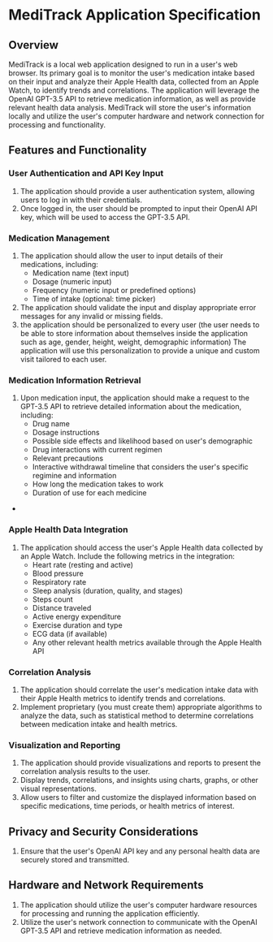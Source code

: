 # MediTrack Application Specification

## Overview
MediTrack is a local web application designed to run in a user's web browser. Its primary goal is to monitor the user's medication intake based on their input and analyze their Apple Health data, collected from an Apple Watch, to identify trends and correlations. The application will leverage the OpenAI GPT-3.5 API to retrieve medication information, as well as provide relevant health data analysis. MediTrack will store the user's information locally and utilize the user's computer hardware and network connection for processing and functionality.

## Features and Functionality

### User Authentication and API Key Input
1. The application should provide a user authentication system, allowing users to log in with their credentials.
2. Once logged in, the user should be prompted to input their OpenAI API key, which will be used to access the GPT-3.5 API.

### Medication Management
1. The application should allow the user to input details of their medications, including:
   - Medication name (text input)
   - Dosage (numeric input)
   - Frequency (numeric input or predefined options)
   - Time of intake (optional: time picker)
2. The application should validate the input and display appropriate error messages for any invalid or missing fields.
3. the application should be personalized to every user (the user needs to be able to store information about themselves inside the application such as age, gender, height, weight, demographic information)  The application will use this personalization to provide a unique and custom visit tailored to each user.

### Medication Information Retrieval
1. Upon medication input, the application should make a request to the GPT-3.5 API to retrieve detailed information about the medication, including:
   - Drug name
   - Dosage instructions
   - Possible side effects and likelihood based on user's demographic
   - Drug interactions with current regimen
   - Relevant precautions
   - Interactive withdrawal timeline that considers the user's specific regimine and information
   - How long the medication takes to work
   - Duration of use for each medicine
- 

### Apple Health Data Integration
1. The application should access the user's Apple Health data collected by an Apple Watch. Include the following metrics in the integration:
   - Heart rate (resting and active)
   - Blood pressure
   - Respiratory rate
   - Sleep analysis (duration, quality, and stages)
   - Steps count
   - Distance traveled
   - Active energy expenditure
   - Exercise duration and type
   - ECG data (if available)
   - Any other relevant health metrics available through the Apple Health API

### Correlation Analysis
1. The application should correlate the user's medication intake data with their Apple Health metrics to identify trends and correlations.
2. Implement proprietary (you must create them) appropriate algorithms to analyze the data, such as statistical method to determine correlations between medication intake and health metrics.

### Visualization and Reporting
1. The application should provide visualizations and reports to present the correlation analysis results to the user.
2. Display trends, correlations, and insights using charts, graphs, or other visual representations.
3. Allow users to filter and customize the displayed information based on specific medications, time periods, or health metrics of interest.

## Privacy and Security Considerations
1. Ensure that the user's OpenAI API key and any personal health data are securely stored and transmitted.

## Hardware and Network Requirements
1. The application should utilize the user's computer hardware resources for processing and running the application efficiently.
2. Utilize the user's network connection to communicate with the OpenAI GPT-3.5 API and retrieve medication information as needed.

